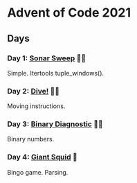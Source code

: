 # Advent of Code 2021

## Days

### Day 1: [Sonar Sweep](day01/README.md) 🌟🌟

Simple. Itertools tuple_windows().

### Day 2: [Dive!](day02/README.md) 🌟🌟

Moving instructions.

### Day 3: [Binary Diagnostic](day03/README.md) 🌟🌟

Binary numbers.

### Day 4: [Giant Squid](day04/README.md) 🌟

Bingo game. Parsing.